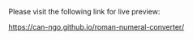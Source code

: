 Please visit the following link for live preview:

https://can-ngo.github.io/roman-numeral-converter/
